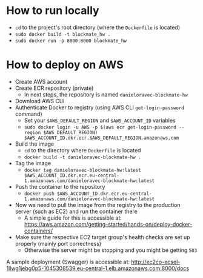 # How to run locally

- `cd` to the project's root directory (where the `Dockerfile` is located)
- `sudo docker build -t blockmate_hw .`
- `sudo docker run -p 8000:8000 blockmate_hw`

# How to deploy on AWS

- Create AWS account
- Create ECR repository (private)
    - In next steps, the repository is named `danieloravec-blockmate-hw`
- Download AWS CLI 
- Authenticate Docker to registry (using AWS CLI `get-login-password` command)
    - Set your `$AWS_DEFAULT_REGION` and `$AWS_ACCOUNT_ID` variables
    - `sudo docker login -u AWS -p $(aws ecr get-login-password --region $AWS_DEFAULT_REGION) $AWS_ACCOUNT_ID.dkr.ecr.$AWS_DEFAULT_REGION.amazonaws.com`
- Build the image
    - `cd` to the directory where `Dockerfile` is located
    - `docker build -t danieloravec-blockmate-hw .`
- Tag the image
    - `docker tag danieloravec-blockmate-hw:latest $AWS_ACCOUNT_ID.dkr.ecr.eu-central-1.amazonaws.com/danieloravec-blockmate-hw:latest`
- Push the container to the repository
    - `docker push $AWS_ACCOUNT_ID.dkr.ecr.eu-central-1.amazonaws.com/danieloravec-blockmate-hw:latest`
- Now we need to pull the image from the registry to the production server (such as EC2) and run the container there
    - A simple guide for this is accessible at: https://aws.amazon.com/getting-started/hands-on/deploy-docker-containers/
- Make sure the respective EC2 target group's health checks are set up properly (mainly port correctness)
    - Otherwise the server might be stopping and you might be getting `503` 

A sample deployment (Swagger) is accessible at: http://ec2co-ecsel-1llwg1jebg0p5-1045308539.eu-central-1.elb.amazonaws.com:8000/docs